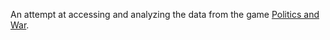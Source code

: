 An attempt at accessing and analyzing the data from the game [Politics and War](https://politicsandwar.com/).